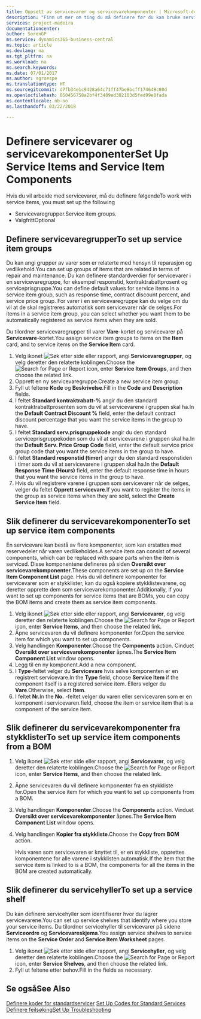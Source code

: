 ```yaml
---
title: Oppsett av servicevarer og servicevarekomponenter | Microsoft-dokumentasjon
description: "Finn ut mer om ting du må definere før du kan bruke servicevarer, inkludert standardverdier som responstid, kontraktrabattprosent og serviceprisgruppe."
services: project-madeira
documentationcenter: 
author: SorenGP
ms.service: dynamics365-business-central
ms.topic: article
ms.devlang: na
ms.tgt_pltfrm: na
ms.workload: na
ms.search.keywords: 
ms.date: 07/01/2017
ms.author: sgroespe
ms.translationtype: HT
ms.sourcegitcommit: d7fb34e1c9428a64c71ff47be8bcff174649c00d
ms.openlocfilehash: 050456758a2bf4f3489ed382103d5fed99e8fada
ms.contentlocale: nb-no
ms.lasthandoff: 03/22/2018

---
```

# <a name="set-up-service-items-and-service-item-components"></a><span data-ttu-id="b6bc8-103">Definere servicevarer og servicevarekomponenter</span><span class="sxs-lookup"><span data-stu-id="b6bc8-103">Set Up Service Items and Service Item Components</span></span>
<span data-ttu-id="b6bc8-104">Hvis du vil arbeide med servicevarer, må du definere følgende</span><span class="sxs-lookup"><span data-stu-id="b6bc8-104">To work with service items, you must set up the following</span></span>

* <span data-ttu-id="b6bc8-105">Servicevaregrupper.</span><span class="sxs-lookup"><span data-stu-id="b6bc8-105">Service item groups.</span></span>
* <span data-ttu-id="b6bc8-106">Valgfritt</span><span class="sxs-lookup"><span data-stu-id="b6bc8-106">Optional</span></span>

## <a name="to-set-up-service-item-groups"></a><span data-ttu-id="b6bc8-107">Definere servicevaregrupper</span><span class="sxs-lookup"><span data-stu-id="b6bc8-107">To set up service item groups</span></span>
<span data-ttu-id="b6bc8-108">Du kan angi grupper av varer som er relaterte med hensyn til reparasjon og vedlikehold.</span><span class="sxs-lookup"><span data-stu-id="b6bc8-108">You can set up groups of items that are related in terms of repair and maintenance.</span></span> <span data-ttu-id="b6bc8-109">Du kan definere standardverdier for servicevarer i en servicevaregruppe, for eksempel responstid, kontraktrabattprosent og serviceprisgruppe.</span><span class="sxs-lookup"><span data-stu-id="b6bc8-109">You can define default values for service items in a service item group, such as response time, contract discount percent, and service price group.</span></span> <span data-ttu-id="b6bc8-110">For varer i en servicevaregruppe kan du velge om du vil at de skal registreres automatisk som servicevarer når de selges.</span><span class="sxs-lookup"><span data-stu-id="b6bc8-110">For items in a service item group, you can select whether you want them to be automatically registered as service items when they are sold.</span></span>  

<span data-ttu-id="b6bc8-111">Du tilordner servicevaregrupper til varer **Vare**-kortet og servicevarer på **Servicevare**-kortet.</span><span class="sxs-lookup"><span data-stu-id="b6bc8-111">You assign service item groups to items on the **Item** card, and to service items on the **Service Item** card.</span></span>  

1. <span data-ttu-id="b6bc8-112">Velg ikonet ![Søk etter side eller rapport](media/ui-search/search_small.png "Søk etter side eller rapport"), angi **Servicevaregrupper**, og velg deretter den relaterte koblingen.</span><span class="sxs-lookup"><span data-stu-id="b6bc8-112">Choose the ![Search for Page or Report](media/ui-search/search_small.png "Search for Page or Report icon") icon, enter **Service Item Groups**, and then choose the related link.</span></span>  
2. <span data-ttu-id="b6bc8-113">Opprett en ny servicevaregruppe.</span><span class="sxs-lookup"><span data-stu-id="b6bc8-113">Create a new service item group.</span></span>  
3. <span data-ttu-id="b6bc8-114">Fyll ut feltene **Kode** og **Beskrivelse**.</span><span class="sxs-lookup"><span data-stu-id="b6bc8-114">Fill in the **Code** and **Description** fields.</span></span>  
4. <span data-ttu-id="b6bc8-115">I feltet **Standard kontraktrabatt-%** angir du den standard kontraktrabattprosenten som du vil at servicevarene i gruppen skal ha.</span><span class="sxs-lookup"><span data-stu-id="b6bc8-115">In the **Default Contract Discount %** field, enter the default contract discount percentage that you want the service items in the group to have.</span></span>  
5. <span data-ttu-id="b6bc8-116">I feltet **Standard serv.prisgruppekode** angir du den standard serviceprisgruppekoden som du vil at servicevarene i gruppen skal ha.</span><span class="sxs-lookup"><span data-stu-id="b6bc8-116">In the **Default Serv. Price Group Code** field, enter the default service price group code that you want the service items in the group to have.</span></span>  
6. <span data-ttu-id="b6bc8-117">I feltet **Standard responstid (timer)** angir du den standard responstiden i timer som du vil at servicevarene i gruppen skal ha.</span><span class="sxs-lookup"><span data-stu-id="b6bc8-117">In the **Default Response Time (Hours)** field, enter the default response time in hours that you want the service items in the group to have.</span></span>  
7. <span data-ttu-id="b6bc8-118">Hvis du vil registrere varene i gruppen som servicevarer når de selges, velger du feltet **Opprett servicevare**.</span><span class="sxs-lookup"><span data-stu-id="b6bc8-118">If you want to register the items in the group as service items when they are sold, select the **Create Service Item** field.</span></span>  

## <a name="to-set-up-service-item-components"></a><span data-ttu-id="b6bc8-119">Slik definerer du servicevarekomponenter</span><span class="sxs-lookup"><span data-stu-id="b6bc8-119">To set up service item components</span></span>
<span data-ttu-id="b6bc8-120">En servicevare kan bestå av flere komponenter, som kan erstattes med reservedeler når varen vedlikeholdes.</span><span class="sxs-lookup"><span data-stu-id="b6bc8-120">A service item can consist of several components, which can be replaced with spare parts when the item is serviced.</span></span> <span data-ttu-id="b6bc8-121">Disse komponentene defineres på siden **Oversikt over servicevarekomponenter**.</span><span class="sxs-lookup"><span data-stu-id="b6bc8-121">These components are set up on the **Service Item Component List** page.</span></span> <span data-ttu-id="b6bc8-122">Hvis du vil definere komponenter for servicevarer som er stykklister, kan du også kopiere stykklistevarene, og deretter opprette dem som servicevarekomponenter.</span><span class="sxs-lookup"><span data-stu-id="b6bc8-122">Additionally, if you want to set up components for service items that are BOMs, you can copy the BOM items and create them as service item components.</span></span>

1. <span data-ttu-id="b6bc8-123">Velg ikonet ![Søk etter side eller rapport](media/ui-search/search_small.png "Søk etter side eller rapport"), angi **Servicevarer**, og velg deretter den relaterte koblingen.</span><span class="sxs-lookup"><span data-stu-id="b6bc8-123">Choose the ![Search for Page or Report](media/ui-search/search_small.png "Search for Page or Report icon") icon, enter **Service Items**, and then choose the related link.</span></span>
2. <span data-ttu-id="b6bc8-124">Åpne servicevaren du vil definere komponenter for.</span><span class="sxs-lookup"><span data-stu-id="b6bc8-124">Open the service item for which you want to set up components.</span></span>  
3. <span data-ttu-id="b6bc8-125">Velg handlingen **Komponenter**.</span><span class="sxs-lookup"><span data-stu-id="b6bc8-125">Choose the **Components** action.</span></span> <span data-ttu-id="b6bc8-126">Cinduet **Oversikt over servicevarekomponenter** åpnes.</span><span class="sxs-lookup"><span data-stu-id="b6bc8-126">The **Service Item Component List** window opens.</span></span>  
4. <span data-ttu-id="b6bc8-127">Legg til en ny komponent.</span><span class="sxs-lookup"><span data-stu-id="b6bc8-127">Add a new component.</span></span>  
5. <span data-ttu-id="b6bc8-128">I **Type**-feltet velger du **Servicevare** hvis selve komponenten er en registrert servicevare.</span><span class="sxs-lookup"><span data-stu-id="b6bc8-128">In the **Type** field, choose **Service Item** if the component itself is a registered service item.</span></span> <span data-ttu-id="b6bc8-129">Ellers velger du **Vare**.</span><span class="sxs-lookup"><span data-stu-id="b6bc8-129">Otherwise, select **Item**.</span></span>  
6. <span data-ttu-id="b6bc8-130">I feltet **Nr.**</span><span class="sxs-lookup"><span data-stu-id="b6bc8-130">In the **No.**</span></span> <span data-ttu-id="b6bc8-131">-feltet velger du varen eller servicevaren som er en komponent i servicevaren.</span><span class="sxs-lookup"><span data-stu-id="b6bc8-131">field, choose the item or service item that is a component of the service item.</span></span>  

## <a name="to-set-up-service-item-components-from-a-bom"></a><span data-ttu-id="b6bc8-132">Slik definerer du servicevarekomponenter fra stykklister</span><span class="sxs-lookup"><span data-stu-id="b6bc8-132">To set up service item components from a BOM</span></span>
1.  <span data-ttu-id="b6bc8-133">Velg ikonet ![Søk etter side eller rapport](media/ui-search/search_small.png "Søk etter side eller rapport"), angi **Servicevarer**, og velg deretter den relaterte koblingen.</span><span class="sxs-lookup"><span data-stu-id="b6bc8-133">Choose the ![Search for Page or Report](media/ui-search/search_small.png "Search for Page or Report icon") icon, enter **Service Items**, and then choose the related link.</span></span>  
2. <span data-ttu-id="b6bc8-134">Åpne servicevaren du vil definere komponenter fra en stykkliste for.</span><span class="sxs-lookup"><span data-stu-id="b6bc8-134">Open the service item for which you want to set up components from a BOM.</span></span>  
3. <span data-ttu-id="b6bc8-135">Velg handlingen **Komponenter**.</span><span class="sxs-lookup"><span data-stu-id="b6bc8-135">Choose the **Components** action.</span></span> <span data-ttu-id="b6bc8-136">Vinduet **Oversikt over servicevarekomponenter** åpnes.</span><span class="sxs-lookup"><span data-stu-id="b6bc8-136">The **Service Item Component List** window opens.</span></span>  
4. <span data-ttu-id="b6bc8-137">Velg handlingen **Kopier fra stykkliste**.</span><span class="sxs-lookup"><span data-stu-id="b6bc8-137">Choose the **Copy from BOM** action.</span></span>  

    <span data-ttu-id="b6bc8-138">Hvis varen som servicevaren er knyttet til, er en stykkliste, opprettes komponentene for alle varene i stykklisten automatisk.</span><span class="sxs-lookup"><span data-stu-id="b6bc8-138">If the item that the service item is linked to is a BOM, the components for all the items in the BOM are created automatically.</span></span>  

## <a name="to-set-up-a-service-shelf"></a><span data-ttu-id="b6bc8-139">Slik definerer du servicehyller</span><span class="sxs-lookup"><span data-stu-id="b6bc8-139">To set up a service shelf</span></span>
<span data-ttu-id="b6bc8-140">Du kan definere servicehyller som identifiserer hvor du lagrer servicevarene.</span><span class="sxs-lookup"><span data-stu-id="b6bc8-140">You can set up service shelves that identify where you store your service items.</span></span> <span data-ttu-id="b6bc8-141">Du tilordner servicehyller til servicevarer på sidene **Serviceordre** og **Servicevareskjema**.</span><span class="sxs-lookup"><span data-stu-id="b6bc8-141">You assign service shelves to service items on the **Service Order** and **Service Item Worksheet** pages.</span></span>  

1. <span data-ttu-id="b6bc8-142">Velg ikonet ![Søk etter side eller rapport](media/ui-search/search_small.png "Søk etter side eller rapport"), angi **Servicehyller**, og velg deretter den relaterte koblingen.</span><span class="sxs-lookup"><span data-stu-id="b6bc8-142">Choose the ![Search for Page or Report](media/ui-search/search_small.png "Search for Page or Report icon") icon, enter **Service Shelves**, and then choose the related link.</span></span>
2. <span data-ttu-id="b6bc8-143">Fyll ut feltene etter behov.</span><span class="sxs-lookup"><span data-stu-id="b6bc8-143">Fill in the fields as necessary.</span></span>

## <a name="see-also"></a><span data-ttu-id="b6bc8-144">Se også</span><span class="sxs-lookup"><span data-stu-id="b6bc8-144">See Also</span></span>
<span data-ttu-id="b6bc8-145">[Definere koder for standardservicer](service-how-setup-service-coding.md) </span><span class="sxs-lookup"><span data-stu-id="b6bc8-145">[Set Up Codes for Standard Services](service-how-setup-service-coding.md) </span></span>  
[<span data-ttu-id="b6bc8-146">Definere feilsøking</span><span class="sxs-lookup"><span data-stu-id="b6bc8-146">Set Up Troubleshooting</span></span>](service-how-setup-troubleshooting.md)

